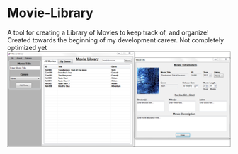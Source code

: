 # Movie-Library
A tool for creating a Library of Movies to keep track of, and organize! Created towards the beginning of my development career. Not completely optimized yet
![](Movie%20Library%202.PNG)
